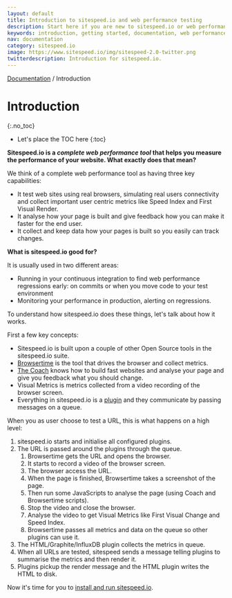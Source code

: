 ```yaml
---
layout: default
title: Introduction to sitespeed.io and web performance testing
description: Start here if you are new to sitespeed.io or web performance testing.
keywords: introduction, getting started, documentation, web performance, sitespeed.io
nav: documentation
category: sitespeed.io
image: https://www.sitespeed.io/img/sitespeed-2.0-twitter.png
twitterdescription: Introduction for sitespeed.io.
---
```

[Documentation](/documentation/sitespeed.io/) / Introduction

# Introduction
{:.no_toc}

* Let's place the TOC here
{:toc}

**Sitespeed.io is a *complete web performance tool* that helps you measure the performance of your website. What exactly does that mean?**

We think of a complete web performance tool as having three key capabilities:

 - It test web sites using real browsers, simulating real users connectivity and collect important user centric metrics like Speed Index and First Visual Render.
 - It analyse how your page is built and give feedback how you can make it faster for the end user.
 - It collect and keep data how your pages is built so you easily can track changes.

**What is sitespeed.io good for?**

It is usually used in two different areas:

 - Running in your continuous integration to find web performance regressions early: on commits or when you move code to your test environment
 - Monitoring your performance in production, alerting on regressions.

To understand how sitespeed.io does these things, let's talk about how it works.

First a few key concepts:

 - Sitespeed.io is built upon a couple of other Open Source tools in the sitespeed.io suite.
 - [Browsertime](../../browsertime/) is the tool that drives the browser and collect metrics.
 - [The Coach](../../coach/) knows how to build fast websites and analyse your page and give you feedback what you should change.
 - Visual Metrics is metrics collected from a video recording of the browser screen.
 - Everything in sitespeed.io is a [plugin](../plugins/) and they communicate by passing messages on a queue.

When you as user choose to test a URL, this is what happens on a high level:

 1. sitespeed.io starts and initialise all configured plugins.
 2. The URL is passed around the plugins through the queue.
    1. Browsertime gets the URL and opens the browser.
    2. It starts to record a video of the browser screen.
    3. The browser access the URL.
    4. When the page is finished, Browsertime takes a screenshot of the page.
    5. Then run some JavaScripts to analyse the page (using Coach and Browsertime scripts).
    6. Stop the video and close the browser.
    7. Analyse the video to get Visual Metrics like First Visual Change and Speed Index.
    8. Browsertime passes all metrics and data on the queue so other plugins can use it.
 3. The HTML/Graphite/InfluxDB plugin collects the metrics in queue.
 4. When all URLs are tested, sitespeed sends a message telling plugins to summarise the metrics and then render it.
 5. Plugins pickup the render message and the HTML plugin writes the HTML to disk.

Now it's time for you to [install and run sitespeed.io](../installation/).
